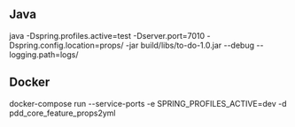 ## Java

java -Dspring.profiles.active=test -Dserver.port=7010 -Dspring.config.location=props/ -jar build/libs/to-do-1.0.jar --debug --logging.path=logs/

## Docker  
docker-compose run --service-ports  -e SPRING_PROFILES_ACTIVE=dev -d pdd_core_feature_props2yml 
